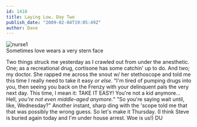 ```yaml
---
id: 1418
title: Laying Low, Day Two
publish_date: "2009-02-04T19:05:49Z"
author: Dave
---
```

![nurse1](http://www.flagstafffrenzy.org/wp-content/uploads/2009/02/nurse1.jpg)  
Sometimes love wears a very stern face

Two things struck me yesterday as I crawled out from under the anesthetic. One; as a recreational drug, cortisone has some catchin' up to do. And two; my doctor. She rapped me across the snout w/ her stethoscope and told me this time I really need to take it easy _or else_. "I'm tired of pumping drugs into you, then seeing you back on the Frenzy with your delinquent pals the very next day. This time, I mean it: TAKE IT EASY! You're not a kid anymore... Hell, _you're not even middle-aged anymore._" "So you're saying wait until, like, Wednesday?" Another instant, sharp ding with the 'scope told me that that was possibly the wrong guess. So let's make it Thursday. (I think Steve is buried again today and I'm under house arrest. Woe is us!) DU
